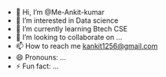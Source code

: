 - 👋 Hi, I’m @Me-Ankit-kumar
- 👀 I’m interested in Data science 
- 🌱 I’m currently learning Btech CSE
- 💞️ I’m looking to collaborate on ...
- 📫 How to reach me kankit1256@gmail.com
- 😄 Pronouns: ...
- ⚡ Fun fact: ...

<!---
Me-Ankit-kumar/Me-Ankit-kumar is a ✨ special ✨ repository because its `README.md` (this file) appears on your GitHub profile.
You can click the Preview link to take a look at your changes.
--->
